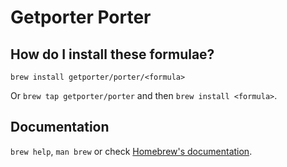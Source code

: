 # Getporter Porter

## How do I install these formulae?

`brew install getporter/porter/<formula>`

Or `brew tap getporter/porter` and then `brew install <formula>`.

## Documentation

`brew help`, `man brew` or check [Homebrew's documentation](https://docs.brew.sh).
